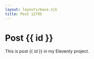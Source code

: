 ```yaml
---
layout: layouts/base.njk
title: Post 12795
---
```


# Post {{ id }}

This is post {{ id }} in my Eleventy project.
